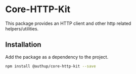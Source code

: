 # Core-HTTP-Kit

This package provides an HTTP client and other http related helpers/utilities.

## Installation

Add the package as a dependency to the project.

```sh
npm install @authup/core-http-kit --save
